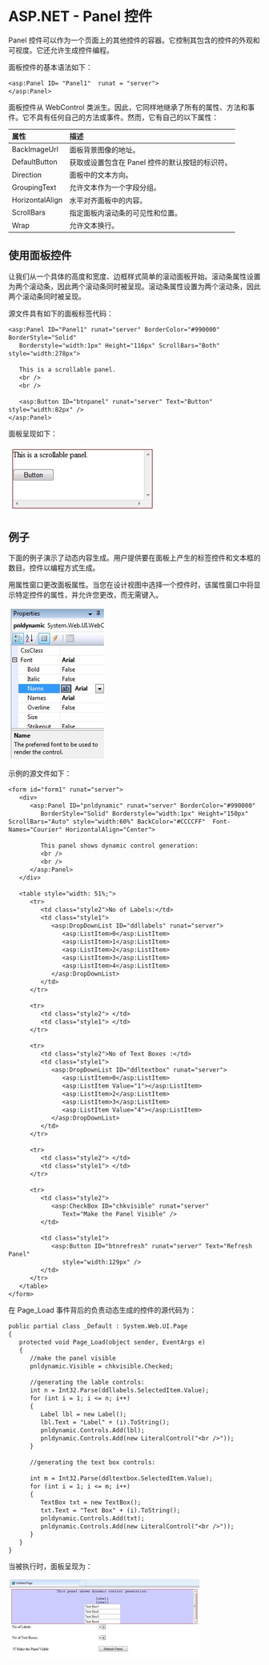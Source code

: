 # ASP.NET - Panel 控件

Panel 控件可以作为一个页面上的其他控件的容器。它控制其包含的控件的外观和可视度。它还允许生成控件编程。

面板控件的基本语法如下：

```
<asp:Panel ID= "Panel1"  runat = "server">
</asp:Panel>
```

面板控件从 WebControl 类派生。因此，它同样地继承了所有的属性、方法和事件。它不具有任何自己的方法或事件。然而，它有自己的以下属性：

|**属性**|**描述**|
|:------------- |:-------------| 
|BackImageUrl|面板背景图像的地址。|
|DefaultButton|获取或设置包含在 Panel 控件的默认按钮的标识符。|
|Direction|面板中的文本方向。|
|GroupingText|允许文本作为一个字段分组。|
|HorizontalAlign|水平对齐面板中的内容。|
|ScrollBars|指定面板内滚动条的可见性和位置。|
|Wrap|允许文本换行。|

## 使用面板控件

让我们从一个具体的高度和宽度、边框样式简单的滚动面板开始。滚动条属性设置为两个滚动条，因此两个滚动条同时被呈现。滚动条属性设置为两个滚动条，因此两个滚动条同时被呈现。

源文件具有如下的面板标签代码：

```
<asp:Panel ID="Panel1" runat="server" BorderColor="#990000" BorderStyle="Solid" 
   Borderstyle="width:1px" Height="116px" ScrollBars="Both" style="width:278px">
   
   This is a scrollable panel.
   <br />
   <br />

   <asp:Button ID="btnpanel" runat="server" Text="Button" style="width:82px" />
</asp:Panel>
```

面板呈现如下：

![image](images/panel.jpg)


## 例子

下面的例子演示了动态内容生成。用户提供要在面板上产生的标签控件和文本框的数目。控件以编程方式生成。

用属性窗口更改面板属性。当您在设计视图中选择一个控件时，该属性窗口中将显示特定控件的属性，并允许您更改，而无需键入。

![image](images/panel2.jpg)

示例的源文件如下：

```
<form id="form1" runat="server">
   <div>
      <asp:Panel ID="pnldynamic" runat="server" BorderColor="#990000" 
         BorderStyle="Solid" Borderstyle="width:1px" Height="150px"  ScrollBars="Auto" style="width:60%" BackColor="#CCCCFF"  Font-Names="Courier" HorizontalAlign="Center">
     
         This panel shows dynamic control generation:
         <br />
         <br />
      </asp:Panel>
   </div>

   <table style="width: 51%;">
      <tr>
         <td class="style2">No of Labels:</td>
         <td class="style1">
            <asp:DropDownList ID="ddllabels" runat="server">
               <asp:ListItem>0</asp:ListItem>
               <asp:ListItem>1</asp:ListItem>
               <asp:ListItem>2</asp:ListItem>
               <asp:ListItem>3</asp:ListItem>
               <asp:ListItem>4</asp:ListItem>
            </asp:DropDownList>
         </td>
      </tr>

      <tr>
         <td class="style2"> </td>
         <td class="style1"> </td>
      </tr>

      <tr>
         <td class="style2">No of Text Boxes :</td>
         <td class="style1">
            <asp:DropDownList ID="ddltextbox" runat="server">
               <asp:ListItem>0</asp:ListItem>
               <asp:ListItem Value="1"></asp:ListItem>
               <asp:ListItem>2</asp:ListItem>
               <asp:ListItem>3</asp:ListItem>
               <asp:ListItem Value="4"></asp:ListItem>
            </asp:DropDownList>
         </td>
      </tr>

      <tr>
         <td class="style2"> </td>
         <td class="style1"> </td>
      </tr>

      <tr>
         <td class="style2">
            <asp:CheckBox ID="chkvisible" runat="server" 
               Text="Make the Panel Visible" />
         </td>

         <td class="style1">
            <asp:Button ID="btnrefresh" runat="server" Text="Refresh Panel" 
               style="width:129px" />
         </td>
      </tr>
   </table>
</form>
```

在 Page_Load 事件背后的负责动态生成的控件的源代码为：

```
public partial class _Default : System.Web.UI.Page
{
   protected void Page_Load(object sender, EventArgs e)
   {
      //make the panel visible
      pnldynamic.Visible = chkvisible.Checked;

      //generating the lable controls:
      int n = Int32.Parse(ddllabels.SelectedItem.Value);
      for (int i = 1; i <= n; i++)
      {
         Label lbl = new Label();
         lbl.Text = "Label" + (i).ToString();
         pnldynamic.Controls.Add(lbl);
         pnldynamic.Controls.Add(new LiteralControl("<br />"));
      }
      
      //generating the text box controls:

      int m = Int32.Parse(ddltextbox.SelectedItem.Value);
      for (int i = 1; i <= m; i++)
      {
         TextBox txt = new TextBox();
         txt.Text = "Text Box" + (i).ToString();
         pnldynamic.Controls.Add(txt);
         pnldynamic.Controls.Add(new LiteralControl("<br />"));
      }
   }
}
```

当被执行时，面板呈现为：

![image](images/panel3.jpg)
